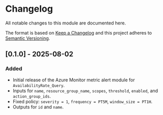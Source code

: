 # Changelog
All notable changes to this module are documented here.

The format is based on [Keep a Changelog](https://keepachangelog.com/en/1.1.0/)
and this project adheres to [Semantic Versioning](https://semver.org/spec/v2.0.0.html).

## [0.1.0] - 2025-08-02
### Added
- Initial release of the Azure Monitor metric alert module for `AvailabilityRate_Query`.
- Inputs for `name`, `resource_group_name`, `scopes`, `threshold`, `enabled`, and `action_group_ids`.
- Fixed policy: `severity = 1`, `frequency = PT5M`, `window_size = PT1H`.
- Outputs for `id` and `name`.
